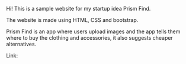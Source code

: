 Hi! This is a sample website for my startup idea Prism Find. 

The website is made using HTML, CSS and bootstrap. 

Prism Find is an app where users upload images and the app tells them where to buy the clothing and accessories, it also suggests cheaper alternatives. 

Link: 
